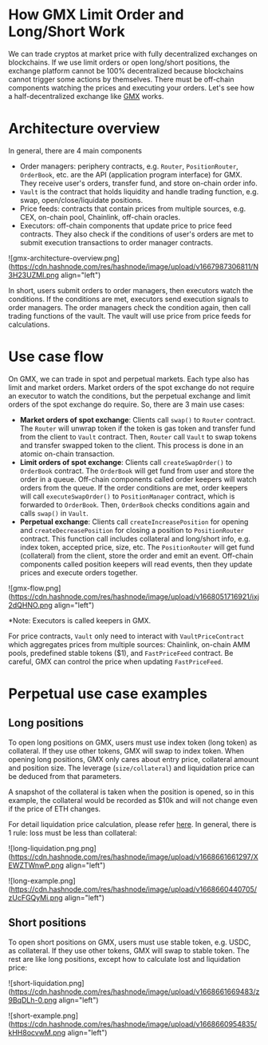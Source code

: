 # How GMX Limit Order and Long/Short Work

We can trade cryptos at market price with fully decentralized exchanges on blockchains. If we use limit orders or open long/short positions, the exchange platform cannot be 100% decentralized because blockchains cannot trigger some actions by themselves. There must be off-chain components watching the prices and executing your orders. Let's see how a half-decentralized exchange like [GMX](https://gmx.io/) works.

# Architecture overview

In general, there are 4 main components

+ Order managers: periphery contracts, e.g. `Router`, `PositionRouter`, `OrderBook`, etc. are the API (application program interface) for GMX. They receive user's orders, transfer fund, and store on-chain order info.
+ `Vault` is the contract that holds liquidity and handle trading function, e.g. swap, open/close/liquidate positions.
+ Price feeds: contracts that contain prices from multiple sources, e.g. CEX, on-chain pool, Chainlink, off-chain oracles.
+ Executors: off-chain components that update price to price feed contracts. They also check if the conditions of user's orders are met to submit execution transactions to order manager contracts.

![gmx-architecture-overview.png](https://cdn.hashnode.com/res/hashnode/image/upload/v1667987306811/N3H23UZMI.png align="left")

In short, users submit orders to order managers, then executors watch the conditions. If the conditions are met, executors send execution signals to order managers. The order managers check the condition again, then call trading functions of the vault. The vault will use price from price feeds for calculations.

# Use case flow

On GMX, we can trade in spot and perpetual markets. Each type also has limit and market orders. Market orders of the spot exchange do not require an executor to watch the conditions, but the perpetual exchange and limit orders of the spot exchange do require. So, there are 3 main use cases:

+ **Market orders of spot exchange**: Clients call `swap()` to `Router` contract. The `Router` will unwrap token if the token is gas token and transfer fund from the client to `Vault` contract. Then, `Router` call `Vault` to swap tokens and transfer swapped token to the client. This process is done in an atomic on-chain transaction.
+ **Limit orders of spot exchange**: Clients call `createSwapOrder()` to `OrderBook` contract. The `OrderBook` will get fund from user and store the order in a queue. Off-chain components called order keepers will watch orders from the queue. If the order conditions are met, order keepers will call `executeSwapOrder()` to `PositionManager` contract, which is forwarded to `OrderBook`. Then, `OrderBook` checks conditions again and calls `swap()` in `Vault`.
+ **Perpetual exchange**: Clients call `createIncreasePosition` for opening and `createDecreasePosition` for closing a position to `PositionRouter` contract. This function call includes collateral and long/short info, e.g. index token, accepted price, size, etc. The `PositionRouter` will get fund (collateral) from the client, store the order and emit an event. Off-chain components called position keepers will read events, then they update prices and execute orders together.

![gmx-flow.png](https://cdn.hashnode.com/res/hashnode/image/upload/v1668051716921/ixj2dQHNO.png align="left")

*Note: Executors is called keepers in GMX.

For price contracts, `Vault` only need to interact with `VaultPriceContract` which aggregates prices from multiple sources: Chainlink, on-chain AMM pools, predefined stable tokens ($1), and `FastPriceFeed` contract. Be careful, GMX can control the price when updating `FastPriceFeed`.

# Perpetual use case examples

## Long positions

To open long positions on GMX, users must use index token (long token) as collateral. If they use other tokens, GMX will swap to index token. When opening long positions, GMX only cares about entry price, collateral amount and position size. The leverage (`size/collateral`) and liquidation price can be deduced from that parameters.

A snapshot of the collateral is taken when the position is opened, so in this example, the collateral would be recorded as $10k and will not change even if the price of ETH changes.

For detail liquidation price calculation, please refer [here](https://gmxio.gitbook.io/gmx/trading#partial-liquidations). In general, there is 1 rule: loss must be less than collateral:

![long-liquidation.png.png](https://cdn.hashnode.com/res/hashnode/image/upload/v1668661661297/XEWZTWnwP.png align="left")

![long-example.png](https://cdn.hashnode.com/res/hashnode/image/upload/v1668660440705/zUcFGQyMi.png align="left")

## Short positions

To open short positions on GMX, users must use stable token, e.g. USDC, as collateral. If they use other tokens, GMX will swap to stable token. The rest are like long positions, except how to calculate lost and liquidation price:

![short-liquidation.png](https://cdn.hashnode.com/res/hashnode/image/upload/v1668661669483/z9BqDLh-0.png align="left")

![short-example.png](https://cdn.hashnode.com/res/hashnode/image/upload/v1668660954835/kHH8ocvwM.png align="left")

